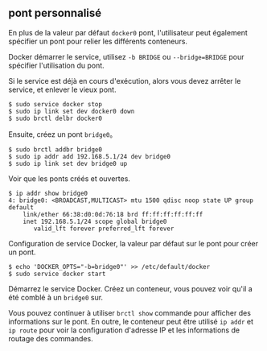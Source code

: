 ## pont personnalisé

En plus de la valeur par défaut `docker0` pont, l'utilisateur peut également spécifier un pont pour relier les différents conteneurs.

Docker démarrer le service, utilisez `-b BRIDGE` ou `--bridge=BRIDGE` pour spécifier l'utilisation du pont.

Si le service est déjà en cours d'exécution, alors vous devez arrêter le service, et enlever le vieux pont.
```
$ sudo service docker stop
$ sudo ip link set dev docker0 down
$ sudo brctl delbr docker0
```
Ensuite, créez un pont `bridge0`。
```
$ sudo brctl addbr bridge0
$ sudo ip addr add 192.168.5.1/24 dev bridge0
$ sudo ip link set dev bridge0 up
```
Voir que les ponts créés et ouvertes.
```
$ ip addr show bridge0
4: bridge0: <BROADCAST,MULTICAST> mtu 1500 qdisc noop state UP group default
    link/ether 66:38:d0:0d:76:18 brd ff:ff:ff:ff:ff:ff
    inet 192.168.5.1/24 scope global bridge0
       valid_lft forever preferred_lft forever
```
Configuration de service Docker, la valeur par défaut sur le pont pour créer un pont.
```
$ echo 'DOCKER_OPTS="-b=bridge0"' >> /etc/default/docker
$ sudo service docker start
```
Démarrez le service Docker.
Créez un conteneur, vous pouvez voir qu'il a été comblé à un `bridge0` sur.

Vous pouvez continuer à utiliser `brctl show` commande pour afficher des informations sur le pont.
En outre, le conteneur peut être utilisé `ip addr` et `ip route` pour voir la configuration d'adresse IP et les informations de routage des commandes.
